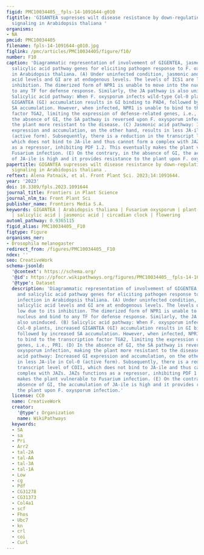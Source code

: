 ```yaml
---
figid: PMC10034405__fpls-14-1091644-g010
figtitle: 'GIGANTEA supresses wilt disease resistance by down-regulating the jasmonate
  signaling in Arabidopsis thaliana '
organisms:
- NA
pmcid: PMC10034405
filename: fpls-14-1091644-g010.jpg
figlink: /pmc/articles/PMC10034405/figure/f10/
number: F10
caption: 'Diagrammatic representation of involvement of GIGENTEA, jasmonic acid, and
  salicylic acid pathway genes for eliciting pathogen response to F. oxysporum infection
  in Arabidopsis thaliana. (A) Under uninfected condition, jasmonic and salicylic
  acid levels and GI are at endogenous levels. The levels of ICS1 are low due to its
  inhibition. The dimerized form of NPR1 is unable to move into the nucleus and bind
  to any TF for defense response. Similarly, the JA pathway is also uninduced. (B)
  Salicylic acid pathway: When F. oxysporum infects wild-type Col-0 plants, increased
  GIGANTEA (GI) accumulation results in GI binding to PAD4, followed by increased
  SA accumulation. However, when infected, NPR1 is unable to bind to the transcription
  factor TGA2, limiting the expression of defense-related genes, i.e., PR1. (D) In
  the absence of GI, the SA pathway is reversed upon F. oxysporum infection, making
  the plant more resistant to the disease. (C) Jasmonic acid pathway: Increased GI
  expression and accumulation, on the other hand, results in less JA-ile in Col-0
  (active form). Subsequently, there is a reduction in the transcript level of COI1,
  which does not bind to JA-ile and thus cannot form a complex with JAZs. JAZs functions
  as a repressor, inhibiting PDF 1.2. This eventually makes the plant vulnerable to
  Fusarium infection. (E) On the contrary, in the absence of GI, the accumulation
  of JA-ile is high and it provides resistance to the plant upon F. oxysporum infection.'
papertitle: GIGANTEA supresses wilt disease resistance by down-regulating the jasmonate
  signaling in Arabidopsis thaliana .
reftext: Alena Patnaik, et al. Front Plant Sci. 2023;14:1091644.
year: '2023'
doi: 10.3389/fpls.2023.1091644
journal_title: Frontiers in Plant Science
journal_nlm_ta: Front Plant Sci
publisher_name: Frontiers Media S.A.
keywords: GIGANTEA | Arabidopsis thaliana | Fusarium oxysporum | plant-pathogen interaction
  | salicylic acid | jasmonic acid | circadian clock | flowering
automl_pathway: 0.9365115
figid_alias: PMC10034405__F10
figtype: Figure
organisms_ner:
- Drosophila melanogaster
redirect_from: /figures/PMC10034405__F10
ndex: ''
seo: CreativeWork
schema-jsonld:
  '@context': https://schema.org/
  '@id': https://pfocr.wikipathways.org/figures/PMC10034405__fpls-14-1091644-g010.html
  '@type': Dataset
  description: 'Diagrammatic representation of involvement of GIGENTEA, jasmonic acid,
    and salicylic acid pathway genes for eliciting pathogen response to F. oxysporum
    infection in Arabidopsis thaliana. (A) Under uninfected condition, jasmonic and
    salicylic acid levels and GI are at endogenous levels. The levels of ICS1 are
    low due to its inhibition. The dimerized form of NPR1 is unable to move into the
    nucleus and bind to any TF for defense response. Similarly, the JA pathway is
    also uninduced. (B) Salicylic acid pathway: When F. oxysporum infects wild-type
    Col-0 plants, increased GIGANTEA (GI) accumulation results in GI binding to PAD4,
    followed by increased SA accumulation. However, when infected, NPR1 is unable
    to bind to the transcription factor TGA2, limiting the expression of defense-related
    genes, i.e., PR1. (D) In the absence of GI, the SA pathway is reversed upon F.
    oxysporum infection, making the plant more resistant to the disease. (C) Jasmonic
    acid pathway: Increased GI expression and accumulation, on the other hand, results
    in less JA-ile in Col-0 (active form). Subsequently, there is a reduction in the
    transcript level of COI1, which does not bind to JA-ile and thus cannot form a
    complex with JAZs. JAZs functions as a repressor, inhibiting PDF 1.2. This eventually
    makes the plant vulnerable to Fusarium infection. (E) On the contrary, in the
    absence of GI, the accumulation of JA-ile is high and it provides resistance to
    the plant upon F. oxysporum infection.'
  license: CC0
  name: CreativeWork
  creator:
    '@type': Organization
    name: WikiPathways
  keywords:
  - SA
  - sa
  - Pri
  - Arr2
  - tal-2A
  - tal-AA
  - tal-3A
  - tal-1A
  - Low
  - cg
  - Pdf
  - CG31278
  - CG31373
  - Col4a1
  - scf
  - Fhos
  - Ubc7
  - kn
  - crl
  - coi
  - Curl
---
```

